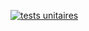 [![tests unitaires](https://github.com/SpotifyClemcloum78/tp-r504/actions/workflows/pytest.yml/badge.svg)](https://github.com/SpotifyClemcloum78/tp-r504/actions/workflows/pytest.yml)